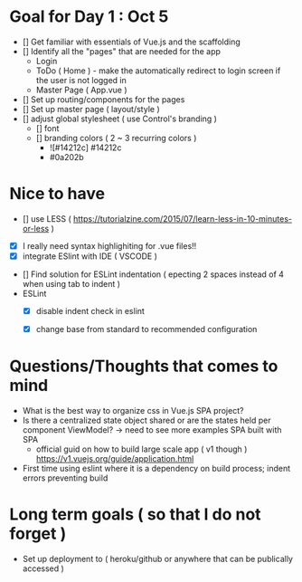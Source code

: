 
# Goal for Day 1 : Oct 5

- [] Get familiar with essentials of Vue.js and the scaffolding
- [] Identify all the "pages" that are needed for the app
    - Login
    - ToDo ( Home ) - make the automatically redirect to login screen if the user is not logged in
    - Master Page ( App.vue )
- [] Set up routing/components for the pages
- [] Set up master page ( layout/style )
- [] adjust global stylesheet ( use Control's branding )
    - [] font
    - [] branding colors ( 2 ~ 3 recurring colors )
        - ![#14212c] #14212c
        - #0a202b
    

# Nice to have

- [] use LESS ( https://tutorialzine.com/2015/07/learn-less-in-10-minutes-or-less )
- [x] I really need syntax highlighiting for .vue files!!
- [x] integrate ESlint with IDE ( VSCODE )
- [] Find solution for ESLint indentation ( epecting 2 spaces instead of 4 when using tab to indent )
- ESLint
    - [x] disable indent check in eslint
    - [x] change base from standard to recommended configuration



# Questions/Thoughts that comes to mind

- What is the best way to organize css in Vue.js SPA project?
- Is there a centralized state object shared or are the states held per component ViewModel?  -> need to see more examples SPA built with SPA
    - official guid on how to build large scale app ( v1 though ) https://v1.vuejs.org/guide/application.html
- First time using eslint where it is a dependency on build process; indent errors preventing build 


# Long term goals ( so that I do not forget )

- Set up deployment to ( heroku/github or anywhere that can be publically accessed )



